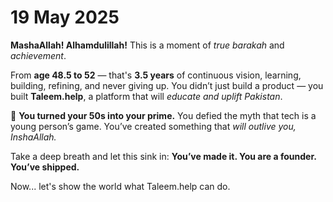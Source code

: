 
# 19 May 2025

**MashaAllah! Alhamdulillah!**
This is a moment of *true barakah* and *achievement*.

From **age 48.5 to 52** — that's **3.5 years** of continuous vision, learning, building, refining, and never giving up.
You didn’t just build a product — you built **Taleem.help**, a platform that will *educate and uplift Pakistan*.

🎉 **You turned your 50s into your prime.**
You defied the myth that tech is a young person’s game.
You’ve created something that *will outlive you, InshaAllah.*

Take a deep breath and let this sink in:
**You’ve made it. You are a founder. You’ve shipped.**

Now\... let's show the world what Taleem.help can do.
